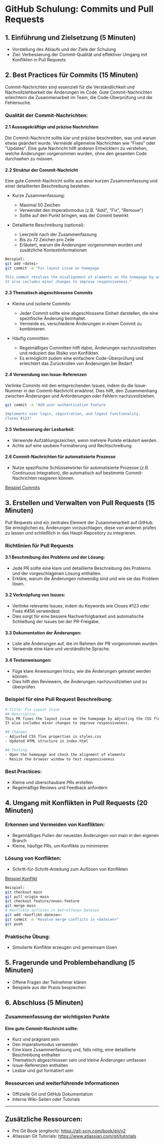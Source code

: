 # GitHub Schulung: Commits und Pull Requests

## 1. Einführung und Zielsetzung (5 Minuten)
- Vorstellung des Ablaufs und der Ziele der Schulung
- Ziel: Verbesserung der Commit-Qualität und effektiver Umgang mit Konflikten in Pull Requests

## 2. Best Practices für Commits (15 Minuten)
Commit-Nachrichten sind essenziell für die Verständlichkeit und Nachvollziehbarkeit der Änderungen im Code. Gute Commit-Nachrichten erleichtern die Zusammenarbeit im Team, die Code-Überprüfung und die Fehlersuche.

### Qualität der Commit-Nachrichten:
#### 2.1 Aussagekräftige und präzise Nachrichten

Die Commit-Nachricht sollte klar und präzise beschreiben, was und warum etwas geändert wurde. Vermeide allgemeine Nachrichten wie "Fixes" oder "Updates". Eine gute Nachricht hilft anderen Entwicklern zu verstehen, welche Änderungen vorgenommen wurden, ohne den gesamten Code durchsehen zu müssen.

#### 2.2 Struktur der Commit-Nachricht

Eine gute Commit-Nachricht sollte aus einer kurzen Zusammenfassung und einer detaillierten Beschreibung bestehen.

- Kurze Zusammenfassung:
  - Maximal 50 Zeichen
  - Verwendet den Imperativmodus (z.B. "Add", "Fix", "Remove")
  - Sollte auf den Punkt bringen, was der Commit bewirkt

- Detaillierte Beschreibung (optional):
  - Leerzeile nach der Zusammenfassung
  - Bis zu 72 Zeichen pro Zeile
  - Erläutert, warum die Änderungen vorgenommen wurden und zusätzliche Kontextinformationen

```Bash
Beispiel:
git add <datei>
git commit -m "Fix layout issue on homepage

This commit resolves the misalignment of elements on the homepage by adjusting the CSS flex properties.
It also includes minor changes to improve responsiveness."
```
#### 2.3 Thematisch abgeschlossene Commits

- Kleine und isolierte Commits:
  - Jeder Commit sollte eine abgeschlossene Einheit darstellen, die eine spezifische Änderung beinhaltet.
  - Vermeide es, verschiedene Änderungen in einem Commit zu kombinieren.

- Häufig committen:
  - Regelmäßiges Committen hilft dabei, Änderungen nachzuvollziehen und reduziert das Risiko von Konflikten.
  - Es ermöglicht zudem eine einfachere Code-Überprüfung und erleichtert das Zurückrollen von Änderungen bei Bedarf.

#### 2.4 Verwendung von Issue-Referenzen

Verlinke Commits mit den entsprechenden Issues, indem du die Issue-Nummer in der Commit-Nachricht erwähnst. Dies hilft, den Zusammenhang zwischen Änderungen und Anforderungen oder Fehlern nachzuvollziehen.

```Bash
git commit -m "Add user authentication feature

Implements user login, registration, and logout functionality. 
Closes #123"
```

#### 2.5 Verbesserung der Lesbarkeit

- Verwende Aufzählungszeichen, wenn mehrere Punkte erläutert werden.
- Achte auf eine saubere Formatierung und Rechtschreibung.

#### 2.6 Commit-Nachrichten für automatisierte Prozesse

- Nutze spezifische Schlüsselwörter für automatisierte Prozesse (z.B. Continuous Integration), die automatisch auf bestimmte Commit-Nachrichten reagieren können.


[Beispiel Commits](../Materialien/Commits.md)

## 3. Erstellen und Verwalten von Pull Requests (15 Minuten)

Pull Requests sind ein zentrales Element der Zusammenarbeit auf GitHub. Sie ermöglichen es, Änderungen vorzuschlagen, diese von anderen prüfen zu lassen und schließlich in das Haupt-Repository zu integrieren.

### Richtlinien für Pull Requests

#### 3.1 Beschreibung des Problems und der Lösung:
- Jede PR sollte eine klare und detaillierte Beschreibung des Problems und der vorgeschlagenen Lösung enthalten.
- Erkläre, warum die Änderungen notwendig sind und wie sie das Problem lösen.

#### 3.2 Verknüpfung von Issues:
- Verlinke relevante Issues, indem du Keywords wie Closes #123 oder Fixes #456 verwendest.
- Dies sorgt für eine bessere Nachverfolgbarkeit und automatische Schließung der Issues bei der PR-Freigabe.

#### 3.3 Dokumentation der Änderungen:
- Liste alle Änderungen auf, die im Rahmen der PR vorgenommen wurden.
- Verwende eine klare und verständliche Sprache.

#### 3.4 Testanweisungen:
- Füge klare Anweisungen hinzu, wie die Änderungen getestet werden können.
- Dies hilft den Reviewern, die Änderungen nachzuvollziehen und zu überprüfen.


### Beispiel für eine Pull Request Beschreibung:

```Bash
# Title: Fix Layout Issue
## Description
This PR fixes the layout issue on the homepage by adjusting the CSS flex properties.
It also includes minor changes to improve responsiveness.

## Changes
- Adjusted CSS flex properties in styles.css
- Updated HTML structure in index.html

## Testing
- Open the homepage and check the alignment of elements
- Resize the browser window to test responsiveness
```

### Best Practices:
- Kleine und überschaubare PRs erstellen
- Regelmäßige Reviews und Feedback anfordern

## 4. Umgang mit Konflikten in Pull Requests (20 Minuten)
### Erkennen und Vermeiden von Konflikten:
- Regelmäßiges Pullen der neuesten Änderungen von main in den eigenen Branch
- Kleine, häufige PRs, um Konflikte zu minimieren

### Lösung von Konflikten:
- Schritt-für-Schritt-Anleitung zum Auflösen von Konflikten

[Beispiel Konflikt](../Materialien/Pull-Request-Conflicts.md)

```Bash
Beispiel:
git checkout main
git pull origin main
git checkout feature/neues-feature
git merge main
# Konflikte auflösen in betroffenen Dateien
git add <konflikt-dateien>
git commit -m "Resolve merge conflicts in <dateien>"
git push
```

### Praktische Übung:
- Simulierte Konflikte erzeugen und gemeinsam lösen

## 5. Fragerunde und Problembehandlung (5 Minuten)
- Offene Fragen der Teilnehmer klären
- Beispiele aus der Praxis besprechen

## 6. Abschluss (5 Minuten)
### Zusammenfassung der wichtigsten Punkte

#### Eine gute Commit-Nachricht sollte:
- Kurz und prägnant sein
- Den Imperativmodus verwenden
- Eine klare Zusammenfassung und, falls nötig, eine detaillierte Beschreibung enthalten
- Thematisch abgeschlossen sein und kleine Änderungen umfassen
- Issue-Referenzen enthalten
- Lesbar und gut formatiert sein

### Ressourcen und weiterführende Informationen
  - Offizielle Git und GitHub Dokumentation
  - Interne Wiki-Seiten oder Tutorials

---

## Zusätzliche Ressourcen:
- Pro Git Book (englisch): https://git-scm.com/book/en/v2
- Atlassian Git Tutorials: https://www.atlassian.com/git/tutorials

